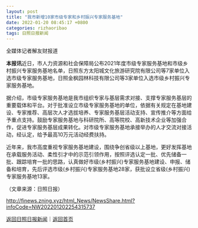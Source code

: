 ```yaml
---
layout: post
title: "我市新增10家市级专家和乡村振兴专家服务基地"
date: 2022-01-20 08:45:17 +0800
categories: rizhaoribao
tags: 日照日报新闻
---
```

<p>全媒体记者解友财报道</p>
 <p><strong>本报讯</strong>近日，市人力资源和社会保障局公布2021年度市级专家服务基地和市级乡村振兴专家服务基地名单，日照东方太阳城文化旅游研究院有限公司等7家单位入选市级专家服务基地，日照金枫园林科技有限公司等3家单位入选市级乡村振兴专家服务基地。</p>
 <p>据介绍，市级专家服务基地是我市组织专家与基层需求对接、支撑专家服务基层的重要载体和平台。对于批准设立市级专家服务基地的单位，依据有关规定在基地建设、专家推荐、高层次人才选拔培养、专家服务基层活动支持、宣传推介等方面给予重点支持。鼓励专家服务基地与科研院所、高等院校、高新技术企业等加强合作，促进专家服务基层成果转化。对市级专家服务基地承接举办的人才交流对接活动，经认定，给予最高10万元活动经费扶持。</p>
 <p>近年来，我市高度重视专家服务基地建设，围绕争创省级以上基地，更好发挥基地在承载服务活动、柔性引才中的示范引领作用，按照评选认定一批、优先储备一批、跟踪培育一批的思路，认真做好市级(乡村振兴)专家服务基地建设、申报、储备和培育，先后评选市级(乡村振兴)专家服务基地28家，获批设立省级(乡村振兴)专家服务基地13家。</p><p class="em_media">（文章来源：日照日报）</p>

<http://finews.zning.xyz/html_News/NewsShare.html?infoCode=NW202201202254315737>

[返回日照日报新闻](//finews.withounder.com/category/rizhaoribao.html)｜[返回首页](//finews.withounder.com/)